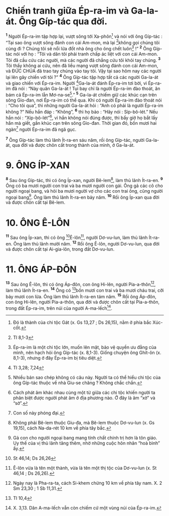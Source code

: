 # Chiến tranh giữa Ép-ra-im và Ga-la-át. Ông Gíp-tác qua đời.
<sup><b>1</b></sup> Người Ép-ra-im tập hợp lại, vượt sông tới Xa-phôn[^1] và nói với ông Gíp-tác : “Tại sao ông vượt sông đánh con cái Am-mon, mà lại [^1*]không gọi chúng tôi cùng đi ? Chúng tôi sẽ nổi lửa đốt nhà ông cho ông chết luôn[^2] !” <sup><b>2</b></sup> Ông Gíp-tác nói với họ : “Tôi và dân tôi phải tranh chấp ác liệt với con cái Am-mon. Tôi đã cầu cứu các người, mà các người đã chẳng cứu tôi khỏi tay chúng. <sup><b>3</b></sup> Tôi thấy không ai cứu, nên đã liều mạng vượt sông đánh con cái Am-mon, và ĐỨC CHÚA đã trao tay chúng vào tay tôi. Vậy tại sao hôm nay các người lại lên gây chiến với tôi ?” <sup><b>4</b></sup> Ông Gíp-tác tập hợp tất cả các người Ga-la-át và giao chiến với Ép-ra-im. Người [^2*]Ga-la-át đánh Ép-ra-im tơi bời, vì Ép-ra-im đã nói : “Này quân Ga-la-át ! Tụi bay chỉ là người Ép-ra-im đào thoát, ăn bám cả Ép-ra-im lẫn Mơ-na-se[^3].” <sup><b>5</b></sup> Ga-la-át chiếm giữ các khúc cạn trên sông Gio-đan, nơi Ép-ra-im có thể qua. Khi có người Ép-ra-im đào thoát nói : “Cho tôi qua”, thì những người Ga-la-át hỏi : “Anh có phải là người Ép-ra-im không ?” Nếu hắn đáp : “Không”, <sup><b>6</b></sup> thì họ bảo : “Hãy nói : Síp-bô-lét.” Nếu hắn nói : “Xíp-bô-lét”[^4], vì hắn không nói đúng được, thì bấy giờ họ bắt lấy hắn mà giết, gần khúc cạn trên sông Gio-đan. Thời gian đó, bốn mươi hai ngàn[^5] người Ép-ra-im đã ngã gục.

<sup><b>7</b></sup> Ông Gíp-tác làm thủ lãnh Ít-ra-en sáu năm, rồi ông Gíp-tác, người Ga-la-át, qua đời và được chôn cất trong thành của mình, ở Ga-la-át.

# 9. ÔNG ÍP-XAN
<sup><b>8</b></sup> Sau ông Gíp-tác, thì có ông Íp-xan, người Bê-lem[^6], làm thủ lãnh Ít-ra-en. <sup><b>9</b></sup> Ông có ba mươi người con trai và ba mươi người con gái. Ông gả các cô cho người ngoại bang, và hỏi ba mươi người vợ cho các con trai ông, cũng người ngoại bang[^7]. Ông làm thủ lãnh Ít-ra-en bảy năm. <sup><b>10</b></sup> Rồi ông Íp-xan qua đời và được chôn cất tại Bê-lem.

# 10. ÔNG Ê-LÔN
<sup><b>11</b></sup> Sau ông Íp-xan, thì có ông [^3*]Ê-lôn[^8], người Dơ-vu-lun, làm thủ lãnh Ít-ra-en. Ông làm thủ lãnh mười năm. <sup><b>12</b></sup> Rồi ông Ê-lôn, người Dơ-vu-lun, qua đời và được chôn cất tại Ai-gia-lôn, trong đất Dơ-vu-lun.

# 11. ÔNG ÁP-ĐÔN
<sup><b>13</b></sup> Sau ông Ê-lôn, thì có ông Áp-đôn, con ông Hi-lên, người Pia-a-thôn[^9], làm thủ lãnh Ít-ra-en. <sup><b>14</b></sup> Ông có [^4*]bốn mươi con trai và ba mươi cháu trai, cỡi bảy mươi con lừa. Ông làm thủ lãnh Ít-ra-en tám năm. <sup><b>15</b></sup> Rồi ông Áp-đôn, con ông Hi-lên, người Pia-a-thôn, qua đời và được chôn cất tại Pia-a-thôn, trong đất Ép-ra-im, trên núi của người A-ma-lếch[^10].

[^1]: Đó là thành của chi tộc Gát (x. Gs 13,27 ; Ds 26,15), nằm ở phía bắc Xúc-cốt.
[^2]: Ép-ra-im là một chi tộc lớn, muốn lên mặt, bảo vệ quyền ưu đẳng của mình, nên hạch hỏi ông Gíp-tác (x. 8,1-3). Giống chuyện ông Ghít-ôn (x. 8,1-3), nhưng ở đây Ép-ra-im bị tiêu diệt.
[^3]: Nhiều bản sao chép không có câu này. Người ta có thể hiểu chi tộc của ông Gíp-tác thuộc về nhà Giu-se chăng ? Không chắc chắn.
[^4]: Cách phát âm khác nhau cùng một từ giữa các chi tộc khiến người ta phân biệt được người phát âm ở địa phương nào. Ở đây là âm “xờ” và “sờ”.
[^5]: Con số này phóng đại.
[^6]: Không phải Bê-lem thuộc Giu-đa, mà Bê-lem thuộc Dơ-vu-lun (x. Gs 19,15), cách Na-da-rét 10 km về phía tây bắc.
[^7]: Gả con cho người ngoại bang mang tính chất chính trị hơn là tôn giáo. Uy thế của vị thủ lãnh tăng thêm, nhờ những cuộc hôn nhân “hoà bình” ấy.
[^8]: Ê-lôn vừa là tên một thành, vừa là tên một thị tộc của Dơ-vu-lun (x. St 46,14 ; Ds 26,26).
[^9]: Ngày nay là Pha-ra-ta, cách Si-khem chừng 10 km về phía tây nam. X. 2 Sm 23,30 ; 1 Sb 11,31.
[^10]: X. 3,13. Dân A-ma-lếch vẫn còn chiếm cứ một vùng núi của Ép-ra-im.
[^1*]: Tl 8,1-3
[^2*]: Tl 3,28; 7,24
[^3*]: St 46,14; Ds 26,26
[^4*]: Tl 10,4
